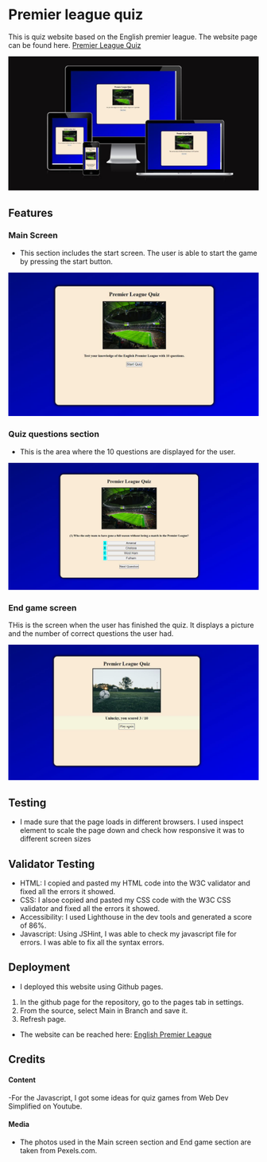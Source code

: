 # Premier league quiz
This is quiz website based on the English premier league. The website page can be found here. [Premier League Quiz](https://thomas-longworth.github.io/Premier-League-quiz-pp2/index.html)


![Responsive Image](assets/images/res.JPG)

## Features




### Main Screen

- This section includes the start screen. The user is able to start the game by pressing the start button.

![Main Image](assets/images/first.JPG)

### Quiz questions section

- This is the area where the 10 questions are displayed for the user.

![Questions image](assets/images/quest.JPG)


### End game screen

THis is the screen when the user has finished the quiz. It displays a picture and the number of correct questions the user had.

![End screen image](assets/images/end.JPG)









## Testing

- I made sure that the page loads in different browsers. I used inspect element to scale the page down and check how responsive it was to different screen sizes



## Validator Testing

- HTML:
I copied and pasted my HTML code into the W3C validator and fixed all the errors it showed.
- CSS:
I alsoe copied and pasted my CSS code with the W3C CSS validator and fixed all the errors it showed.
- Accessibility: 
I used Lighthouse in the dev tools and generated a score of 86%.
- Javascript: 
Using JSHint, I was able to check my javascript file for errors. I was able to fix all the syntax errors.



## Deployment

- I deployed this website using Github pages.
1. In the github page for the repository, go to the pages tab in settings.
2. From the source, select Main in Branch and save it.
3. Refresh page.

- The website can be reached here: [English Premier League](https://thomas-longworth.github.io/Premier-League-quiz-pp2/index.html)

## Credits

#### Content
-For the Javascript, I got some ideas for quiz games from Web Dev Simplified on Youtube.

#### Media
- The photos used in the Main screen section and End game section are taken from Pexels.com.
